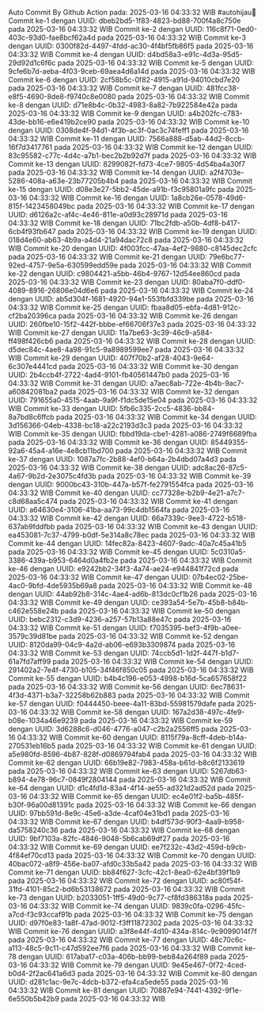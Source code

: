 Auto Commit By Github Action pada: 2025-03-16 04:33:32 WIB  #autohijau🗿
Commit ke-1 dengan UUID: dbeb2bd5-1f83-4823-bd88-700f4a8c750e pada 2025-03-16 04:33:32 WIB
Commit ke-2 dengan UUID: 116c8f71-0ed0-403c-93d0-fae8bcf62a4d pada 2025-03-16 04:33:32 WIB
Commit ke-3 dengan UUID: 0300f82d-4497-4fdd-ac30-4f4bf5fb86f5 pada 2025-03-16 04:33:32 WIB
Commit ke-4 dengan UUID: d4bd58a3-e91c-4d3a-95d5-29d92d1c6f6c pada 2025-03-16 04:33:32 WIB
Commit ke-5 dengan UUID: 9cfe6b7d-aeba-4f03-9ceb-69aea4d6a14d pada 2025-03-16 04:33:32 WIB
Commit ke-6 dengan UUID: 2cf58b5c-0f82-4915-a91d-94010cbd7e20 pada 2025-03-16 04:33:32 WIB
Commit ke-7 dengan UUID: 481fcc38-e8f5-4690-8de8-f9740c8e0080 pada 2025-03-16 04:33:32 WIB
Commit ke-8 dengan UUID: d71e8b4c-0b32-4983-8a82-7b922584e42a pada 2025-03-16 04:33:32 WIB
Commit ke-9 dengan UUID: a4b202fc-c783-43de-bb16-e6e419b2ce90 pada 2025-03-16 04:33:32 WIB
Commit ke-10 dengan UUID: 0308de4f-94d1-4f3b-ac3f-0ac3c74feff1 pada 2025-03-16 04:33:32 WIB
Commit ke-11 dengan UUID: 7566a888-d5ab-44d2-8ccb-16f7d3417761 pada 2025-03-16 04:33:32 WIB
Commit ke-12 dengan UUID: 83c95582-c77c-4d4c-a7b1-bec2b2b92d7f pada 2025-03-16 04:33:32 WIB
Commit ke-13 dengan UUID: 8299082f-fd73-4ce7-9805-4d54ba4a30f7 pada 2025-03-16 04:33:32 WIB
Commit ke-14 dengan UUID: a2f4703e-5286-408a-a63e-23b77205b4b4 pada 2025-03-16 04:33:32 WIB
Commit ke-15 dengan UUID: d08e3e27-5bb2-45de-a91b-f3c95801a9fc pada 2025-03-16 04:33:32 WIB
Commit ke-16 dengan UUID: 1a8cb26e-0578-49d6-815f-1423458049bc pada 2025-03-16 04:33:32 WIB
Commit ke-17 dengan UUID: d6126a2c-af4c-4e46-811e-a0d93c28971d pada 2025-03-16 04:33:32 WIB
Commit ke-18 dengan UUID: 71bc2fdb-a50b-4df8-b417-6cb4f93fb647 pada 2025-03-16 04:33:32 WIB
Commit ke-19 dengan UUID: 018d4e60-ab63-4b9a-a4d4-21a94dac72c8 pada 2025-03-16 04:33:32 WIB
Commit ke-20 dengan UUID: 4f003fcc-47aa-4ef2-9880-c8145dec2cfc pada 2025-03-16 04:33:32 WIB
Commit ke-21 dengan UUID: 79e6bc77-92ed-4757-9e5a-630599edd59e pada 2025-03-16 04:33:32 WIB
Commit ke-22 dengan UUID: c9804421-a5bb-46b4-9767-12d54ee860cd pada 2025-03-16 04:33:32 WIB
Commit ke-23 dengan UUID: 80aba7f0-ddf0-4089-8916-26806e04d6e6 pada 2025-03-16 04:33:32 WIB
Commit ke-24 dengan UUID: ab5d304f-1681-4920-94e1-553fbfd339be pada 2025-03-16 04:33:32 WIB
Commit ke-25 dengan UUID: fbaa8d05-ebfa-4d81-912c-cf2ba20396ca pada 2025-03-16 04:33:32 WIB
Commit ke-26 dengan UUID: 260fbe10-15f2-442f-bbbe-ef66706f37e3 pada 2025-03-16 04:33:32 WIB
Commit ke-27 dengan UUID: 11a7be63-3c39-46c9-a584-ff498f426cb6 pada 2025-03-16 04:33:32 WIB
Commit ke-28 dengan UUID: d5dec84c-4ae8-4a98-91c5-9a8989599ee7 pada 2025-03-16 04:33:32 WIB
Commit ke-29 dengan UUID: 407f70b2-af28-4043-9e64-6c307e4441cd pada 2025-03-16 04:33:32 WIB
Commit ke-30 dengan UUID: 2b4ccb4f-2722-4ad4-9101-fb40561447b0 pada 2025-03-16 04:33:32 WIB
Commit ke-31 dengan UUID: a7aec8ab-722e-4b4b-9ac7-a60842081ba2 pada 2025-03-16 04:33:32 WIB
Commit ke-32 dengan UUID: 791655a0-4515-4aab-9a9f-f1dc5de15e04 pada 2025-03-16 04:33:32 WIB
Commit ke-33 dengan UUID: 5fb6c335-2cc5-4836-bb84-8a7bd8c6ffcb pada 2025-03-16 04:33:32 WIB
Commit ke-34 dengan UUID: 3d156366-04eb-4338-bc18-a22c2193d3c3 pada 2025-03-16 04:33:32 WIB
Commit ke-35 dengan UUID: fbbd19da-cbe1-4281-a086-2749f6689fba pada 2025-03-16 04:33:32 WIB
Commit ke-36 dengan UUID: 85449355-92a6-45a4-a16e-4e8cb11bd700 pada 2025-03-16 04:33:32 WIB
Commit ke-37 dengan UUID: 1087a7fc-2b88-4ef0-b64a-2b4dbd07a4d3 pada 2025-03-16 04:33:32 WIB
Commit ke-38 dengan UUID: adc8ac26-87c5-4a67-9b2d-2e3075c4fd3b pada 2025-03-16 04:33:32 WIB
Commit ke-39 dengan UUID: 9000bc43-310b-447a-b57f-fe2791554fca pada 2025-03-16 04:33:32 WIB
Commit ke-40 dengan UUID: cc77328e-b2b9-4e21-a7c7-c8d68aa5c474 pada 2025-03-16 04:33:32 WIB
Commit ke-41 dengan UUID: a64630e4-3106-41ba-aa73-99c4db1564fa pada 2025-03-16 04:33:32 WIB
Commit ke-42 dengan UUID: 66a7339c-9ee3-4722-b518-637ab9fddfbb pada 2025-03-16 04:33:32 WIB
Commit ke-43 dengan UUID: ea453081-7c37-4799-b0df-5e314a8c78ec pada 2025-03-16 04:33:32 WIB
Commit ke-44 dengan UUID: 14fec82a-8423-4607-9adc-40a7c45a41b5 pada 2025-03-16 04:33:32 WIB
Commit ke-45 dengan UUID: 5c0310a5-3386-439a-b953-6464d0a4fb2e pada 2025-03-16 04:33:32 WIB
Commit ke-46 dengan UUID: e9242bb2-34f3-4a74-ae24-e944841f72cd pada 2025-03-16 04:33:32 WIB
Commit ke-47 dengan UUID: 07b4ec02-25be-4ac0-9bfd-4de5935b69a8 pada 2025-03-16 04:33:32 WIB
Commit ke-48 dengan UUID: 44ab92b8-314c-4ae4-ad6b-813dc0cf1b26 pada 2025-03-16 04:33:32 WIB
Commit ke-49 dengan UUID: ce393a54-5e7b-45b8-b84b-c462e558e24b pada 2025-03-16 04:33:32 WIB
Commit ke-50 dengan UUID: bebc2312-c3d9-4236-a257-57b13a88e47c pada 2025-03-16 04:33:32 WIB
Commit ke-51 dengan UUID: f7035395-bef3-4f9b-a0ee-3579c39d81be pada 2025-03-16 04:33:32 WIB
Commit ke-52 dengan UUID: 8120da99-04c9-4a2d-ab06-e693b3309874 pada 2025-03-16 04:33:32 WIB
Commit ke-53 dengan UUID: 74ccb5d1-1d2f-447f-b1d7-61a7fd7aff99 pada 2025-03-16 04:33:32 WIB
Commit ke-54 dengan UUID: 291402a2-7e4f-4730-b105-34f46f850c05 pada 2025-03-16 04:33:32 WIB
Commit ke-55 dengan UUID: b4b4c196-e053-4998-b16d-5ca657658f22 pada 2025-03-16 04:33:32 WIB
Commit ke-56 dengan UUID: 6ec78631-4f3d-4371-b3a7-32258b62b883 pada 2025-03-16 04:33:32 WIB
Commit ke-57 dengan UUID: f0444450-beee-4a11-83bd-55981579dafe pada 2025-03-16 04:33:32 WIB
Commit ke-58 dengan UUID: 167a2d38-497c-4fe9-b08e-1034a46e9239 pada 2025-03-16 04:33:32 WIB
Commit ke-59 dengan UUID: 3d6288c6-d046-4776-a047-c2b2a2556ff5 pada 2025-03-16 04:33:32 WIB
Commit ke-60 dengan UUID: 8115f79a-8cff-4deb-b14a-270531eb16b5 pada 2025-03-16 04:33:32 WIB
Commit ke-61 dengan UUID: a5e980fd-8596-4b87-828f-d0869794fab4 pada 2025-03-16 04:33:32 WIB
Commit ke-62 dengan UUID: 66b19e82-7983-458a-b61d-b8c6f2133619 pada 2025-03-16 04:33:32 WIB
Commit ke-63 dengan UUID: 5267db63-b894-4e78-96c7-0849f2804144 pada 2025-03-16 04:33:32 WIB
Commit ke-64 dengan UUID: d1c4fd1d-83a4-4f14-ae55-ad321d2ad52d pada 2025-03-16 04:33:32 WIB
Commit ke-65 dengan UUID: ec4e01f2-ba5b-485f-b30f-96a00d81391c pada 2025-03-16 04:33:32 WIB
Commit ke-66 dengan UUID: 97bb591d-8e9c-45e6-a3de-4caf04e31bd1 pada 2025-03-16 04:33:32 WIB
Commit ke-67 dengan UUID: b4df573d-90f3-4aa9-b958-da5758240c36 pada 2025-03-16 04:33:32 WIB
Commit ke-68 dengan UUID: 9bf7103a-82fc-4846-9048-5b6cab69df27 pada 2025-03-16 04:33:32 WIB
Commit ke-69 dengan UUID: ee7f232c-43d2-459d-b9cb-4f84ef70cd13 pada 2025-03-16 04:33:32 WIB
Commit ke-70 dengan UUID: 40bac072-a8f9-456e-ba07-afd0c33b5a42 pada 2025-03-16 04:33:32 WIB
Commit ke-71 dengan UUID: bb84f627-3cfc-42c1-8ea0-62e4bf39f1b9 pada 2025-03-16 04:33:32 WIB
Commit ke-72 dengan UUID: ac80f54f-31fd-4101-85c2-bd6b53138672 pada 2025-03-16 04:33:32 WIB
Commit ke-73 dengan UUID: b2033051-1ff5-49d0-9c77-cf8fd386318a pada 2025-03-16 04:33:32 WIB
Commit ke-74 dengan UUID: 9839c0fa-0296-45fc-a7cd-f3c93ccaf91b pada 2025-03-16 04:33:32 WIB
Commit ke-75 dengan UUID: d97f0e83-1a8f-47ad-9012-f3ff11872302 pada 2025-03-16 04:33:32 WIB
Commit ke-76 dengan UUID: a3f8e44f-4d10-434a-814c-9c9099014f7f pada 2025-03-16 04:33:32 WIB
Commit ke-77 dengan UUID: 48c70c6c-a113-48c5-9c11-c47d592ee7f6 pada 2025-03-16 04:33:32 WIB
Commit ke-78 dengan UUID: 617aba17-c03a-406b-bb99-beb84a264f89 pada 2025-03-16 04:33:32 WIB
Commit ke-79 dengan UUID: 9e45e467-0f72-4ced-b0d4-2f2ac641a6d3 pada 2025-03-16 04:33:32 WIB
Commit ke-80 dengan UUID: d281c1ac-9e7c-4dcb-b372-efa4ca5ede55 pada 2025-03-16 04:33:32 WIB
Commit ke-81 dengan UUID: 70887e94-7441-4392-9f1e-6e550b5b42b9 pada 2025-03-16 04:33:32 WIB
